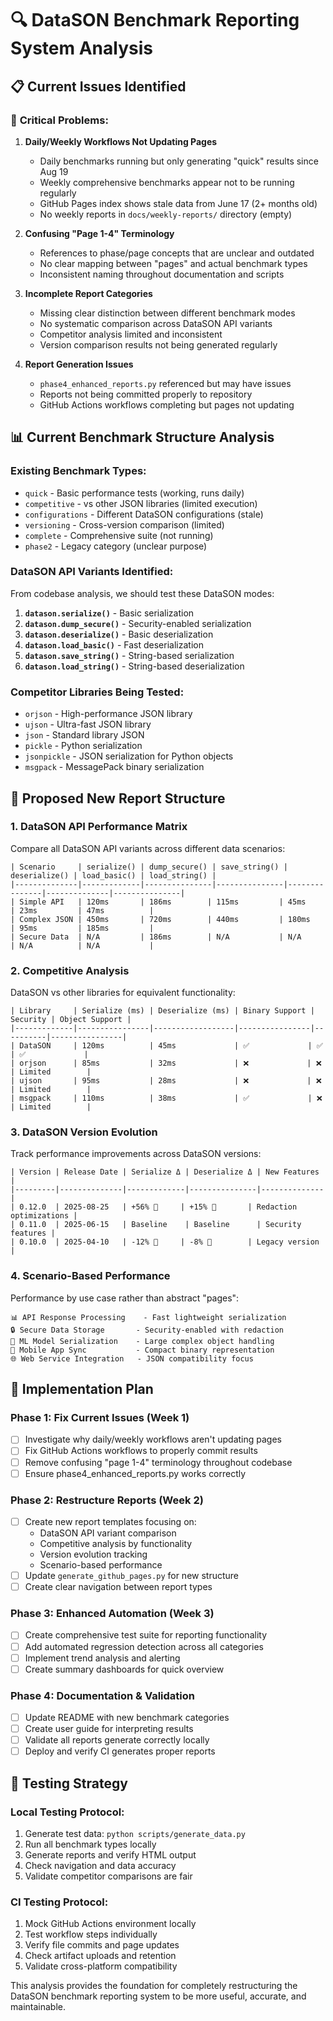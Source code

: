 # 🔍 DataSON Benchmark Reporting System Analysis

## 📋 **Current Issues Identified**

### 🚫 **Critical Problems:**

1. **Daily/Weekly Workflows Not Updating Pages**
   - Daily benchmarks running but only generating "quick" results since Aug 19
   - Weekly comprehensive benchmarks appear not to be running regularly
   - GitHub Pages index shows stale data from June 17 (2+ months old)
   - No weekly reports in `docs/weekly-reports/` directory (empty)

2. **Confusing "Page 1-4" Terminology**
   - References to phase/page concepts that are unclear and outdated
   - No clear mapping between "pages" and actual benchmark types
   - Inconsistent naming throughout documentation and scripts

3. **Incomplete Report Categories**
   - Missing clear distinction between different benchmark modes
   - No systematic comparison across DataSON API variants
   - Competitor analysis limited and inconsistent
   - Version comparison results not being generated regularly

4. **Report Generation Issues**
   - `phase4_enhanced_reports.py` referenced but may have issues
   - Reports not being committed properly to repository
   - GitHub Actions workflows completing but pages not updating

## 📊 **Current Benchmark Structure Analysis**

### **Existing Benchmark Types:**
- `quick` - Basic performance tests (working, runs daily)
- `competitive` - vs other JSON libraries (limited execution)
- `configurations` - Different DataSON configurations (stale)
- `versioning` - Cross-version comparison (limited)
- `complete` - Comprehensive suite (not running)
- `phase2` - Legacy category (unclear purpose)

### **DataSON API Variants Identified:**
From codebase analysis, we should test these DataSON modes:
1. **`datason.serialize()`** - Basic serialization
2. **`datason.dump_secure()`** - Security-enabled serialization  
3. **`datason.deserialize()`** - Basic deserialization
4. **`datason.load_basic()`** - Fast deserialization
5. **`datason.save_string()`** - String-based serialization
6. **`datason.load_string()`** - String-based deserialization

### **Competitor Libraries Being Tested:**
- `orjson` - High-performance JSON library
- `ujson` - Ultra-fast JSON library
- `json` - Standard library JSON
- `pickle` - Python serialization
- `jsonpickle` - JSON serialization for Python objects
- `msgpack` - MessagePack binary serialization

## 🎯 **Proposed New Report Structure**

### **1. DataSON API Performance Matrix**
Compare all DataSON API variants across different data scenarios:
```
| Scenario     | serialize() | dump_secure() | save_string() | deserialize() | load_basic() | load_string() |
|--------------|-------------|---------------|---------------|---------------|--------------|---------------|
| Simple API   | 120ms       | 186ms        | 115ms         | 45ms          | 23ms         | 47ms          |
| Complex JSON | 450ms       | 720ms        | 440ms         | 180ms         | 95ms         | 185ms         |
| Secure Data  | N/A         | 186ms        | N/A           | N/A           | N/A          | N/A           |
```

### **2. Competitive Analysis**
DataSON vs other libraries for equivalent functionality:
```
| Library     | Serialize (ms) | Deserialize (ms) | Binary Support | Security | Object Support |
|-------------|----------------|------------------|----------------|----------|----------------|
| DataSON     | 120ms          | 45ms             | ✅             | ✅       | ✅             |
| orjson      | 85ms           | 32ms             | ❌             | ❌       | Limited        |
| ujson       | 95ms           | 28ms             | ❌             | ❌       | Limited        |
| msgpack     | 110ms          | 38ms             | ✅             | ❌       | Limited        |
```

### **3. DataSON Version Evolution**
Track performance improvements across DataSON versions:
```
| Version | Release Date | Serialize Δ | Deserialize Δ | New Features |
|---------|--------------|-------------|---------------|--------------|
| 0.12.0  | 2025-08-25   | +56% 🚀     | +15% 🚀       | Redaction optimizations |
| 0.11.0  | 2025-06-15   | Baseline    | Baseline      | Security features |
| 0.10.0  | 2025-04-10   | -12% 🐌     | -8% 🐌        | Legacy version |
```

### **4. Scenario-Based Performance**
Performance by use case rather than abstract "pages":
```
📊 API Response Processing    - Fast lightweight serialization
🔒 Secure Data Storage       - Security-enabled with redaction  
🧠 ML Model Serialization    - Large complex object handling
📱 Mobile App Sync           - Compact binary representation
🌐 Web Service Integration   - JSON compatibility focus
```

## 🔧 **Implementation Plan**

### **Phase 1: Fix Current Issues (Week 1)**
- [ ] Investigate why daily/weekly workflows aren't updating pages
- [ ] Fix GitHub Actions workflows to properly commit results
- [ ] Remove confusing "page 1-4" terminology throughout codebase
- [ ] Ensure phase4_enhanced_reports.py works correctly

### **Phase 2: Restructure Reports (Week 2)**  
- [ ] Create new report templates focusing on:
  - DataSON API variant comparison
  - Competitive analysis by functionality
  - Version evolution tracking
  - Scenario-based performance
- [ ] Update `generate_github_pages.py` for new structure
- [ ] Create clear navigation between report types

### **Phase 3: Enhanced Automation (Week 3)**
- [ ] Create comprehensive test suite for reporting functionality
- [ ] Add automated regression detection across all categories
- [ ] Implement trend analysis and alerting
- [ ] Create summary dashboards for quick overview

### **Phase 4: Documentation & Validation**
- [ ] Update README with new benchmark categories
- [ ] Create user guide for interpreting results
- [ ] Validate all reports generate correctly locally
- [ ] Deploy and verify CI generates proper reports

## 🧪 **Testing Strategy**

### **Local Testing Protocol:**
1. Generate test data: `python scripts/generate_data.py`
2. Run all benchmark types locally
3. Generate reports and verify HTML output
4. Check navigation and data accuracy
5. Validate competitor comparisons are fair

### **CI Testing Protocol:**
1. Mock GitHub Actions environment locally
2. Test workflow steps individually  
3. Verify file commits and page updates
4. Check artifact uploads and retention
5. Validate cross-platform compatibility

This analysis provides the foundation for completely restructuring the DataSON benchmark reporting system to be more useful, accurate, and maintainable.